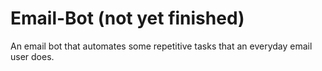 # Email-Bot (not yet finished)
An email bot that automates some repetitive tasks that an everyday email user does.
